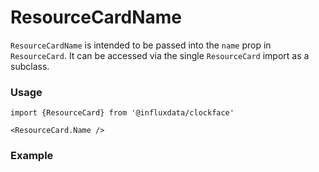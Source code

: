 # ResourceCardName

`ResourceCardName` is intended to be passed into the `name` prop in `ResourceCard`. It can be accessed via the single `ResourceCard` import as a subclass.

### Usage
```tsx
import {ResourceCard} from '@influxdata/clockface'
```
```tsx
<ResourceCard.Name />
```

### Example
<!-- STORY -->

<!-- STORY HIDE START -->

<!-- STORY HIDE END -->

<!-- PROPS -->
